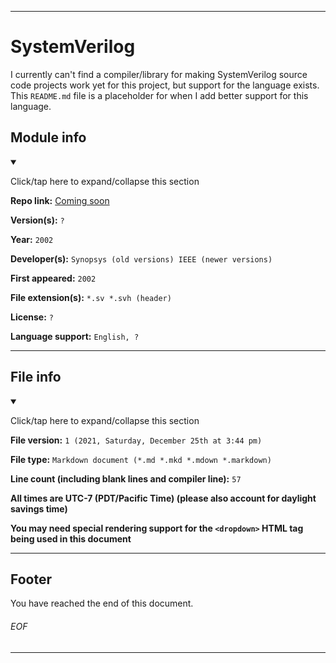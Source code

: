 
***

# SystemVerilog

I currently can't find a compiler/library for making SystemVerilog source code projects work yet for this project, but support for the language exists. This `README.md` file is a placeholder for when I add better support for this language.

## Module info

<details open><summary><p lang="en">Click/tap here to expand/collapse this section</p></summary>

**Repo link:** [Coming soon](https://www.example.com/)

**Version(s):** `?`

**Year:** `2002`

**Developer(s):** `Synopsys (old versions) IEEE (newer versions)`

**First appeared:** `2002`

**File extension(s):** `*.sv *.svh (header)`

**License:** `?`

**Language support:** `English, ?`

</details>

***

## File info

<details open><summary><p lang="en">Click/tap here to expand/collapse this section</p></summary>

**File version:** `1 (2021, Saturday, December 25th at 3:44 pm)`

**File type:** `Markdown document (*.md *.mkd *.mdown *.markdown)`

**Line count (including blank lines and compiler line):** `57`

**All times are UTC-7 (PDT/Pacific Time) (please also account for daylight savings time)**

**You may need special rendering support for the `<dropdown>` HTML tag being used in this document**

</details>

***

## Footer

You have reached the end of this document.

###### EOF

***
